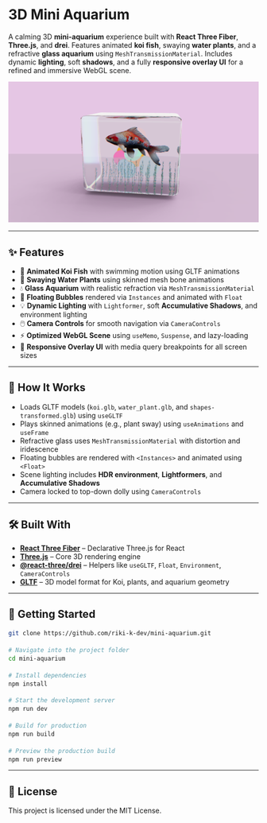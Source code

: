 # 3D Mini Aquarium

A calming 3D **mini-aquarium** experience built with **React Three Fiber**, **Three.js**, and **drei**. Features animated **koi fish**, swaying **water plants**, and a refractive **glass aquarium** using `MeshTransmissionMaterial`. Includes dynamic **lighting**, soft **shadows**, and a fully **responsive overlay UI** for a refined and immersive WebGL scene.

[![Hero Screenshot](public/heropage.png)](https://mini-aquarium.vercel.app/)

---

## ✨ Features

* 🐠 **Animated Koi Fish** with swimming motion using GLTF animations
* 🌿 **Swaying Water Plants** using skinned mesh bone animations
* 💧 **Glass Aquarium** with realistic refraction via `MeshTransmissionMaterial`
* 🫧 **Floating Bubbles** rendered via `Instances` and animated with `Float`
* 💡 **Dynamic Lighting** with `Lightformer`, soft **Accumulative Shadows**, and environment lighting
* 🖱️ **Camera Controls** for smooth navigation via `CameraControls`
* ⚡ **Optimized WebGL Scene** using `useMemo`, `Suspense`, and lazy-loading
* 🎯 **Responsive Overlay UI** with media query breakpoints for all screen sizes

---

## 🧠 How It Works

* Loads GLTF models (`koi.glb`, `water_plant.glb`, and `shapes-transformed.glb`) using `useGLTF`
* Plays skinned animations (e.g., plant sway) using `useAnimations` and `useFrame`
* Refractive glass uses `MeshTransmissionMaterial` with distortion and iridescence
* Floating bubbles are rendered with `<Instances>` and animated using `<Float>`
* Scene lighting includes **HDR environment**, **Lightformers**, and **Accumulative Shadows**
* Camera locked to top-down dolly using `CameraControls`

---

## 🛠️ Built With

* [**React Three Fiber**](https://docs.pmnd.rs/react-three-fiber) – Declarative Three.js for React
* [**Three.js**](https://threejs.org/) – Core 3D rendering engine
* [**@react-three/drei**](https://github.com/pmndrs/drei) – Helpers like `useGLTF`, `Float`, `Environment`, `CameraControls`
* [**GLTF**](https://github.com/KhronosGroup/glTF) – 3D model format for Koi, plants, and aquarium geometry

---

## 🚀 Getting Started

```bash
git clone https://github.com/riki-k-dev/mini-aquarium.git

# Navigate into the project folder
cd mini-aquarium

# Install dependencies
npm install

# Start the development server
npm run dev

# Build for production
npm run build

# Preview the production build
npm run preview
```

---

## 📄 License

This project is licensed under the MIT License.
